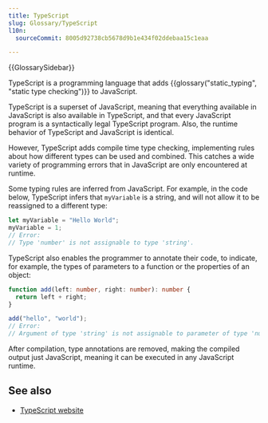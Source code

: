 ```yaml
---
title: TypeScript
slug: Glossary/TypeScript
l10n:
  sourceCommit: 8005d92738cb5678d9b1e434f02ddebaa15c1eaa

---
```


{{GlossarySidebar}}

TypeScript is a programming language that adds {{glossary("static_typing", "static type checking")}} to JavaScript.

TypeScript is a superset of JavaScript, meaning that everything available in JavaScript is also available in TypeScript, and that every JavaScript program is a syntactically legal TypeScript program. Also, the runtime behavior of TypeScript and JavaScript is identical.

However, TypeScript adds compile time type checking, implementing rules about how different types can be used and combined. This catches a wide variety of programming errors that in JavaScript are only encountered at runtime.

Some typing rules are inferred from JavaScript. For example, in the code below, TypeScript infers that `myVariable` is a string, and will not allow it to be reassigned to a different type:

```js
let myVariable = "Hello World";
myVariable = 1;
// Error:
// Type 'number' is not assignable to type 'string'.
```

TypeScript also enables the programmer to annotate their code, to indicate, for example, the types of parameters to a function or the properties of an object:

```ts
function add(left: number, right: number): number {
  return left + right;
}

add("hello", "world");
// Error:
// Argument of type 'string' is not assignable to parameter of type 'number'.
```

After compilation, type annotations are removed, making the compiled output just JavaScript, meaning it can be executed in any JavaScript runtime.

## See also

- [TypeScript website](https://www.typescriptlang.org/)
